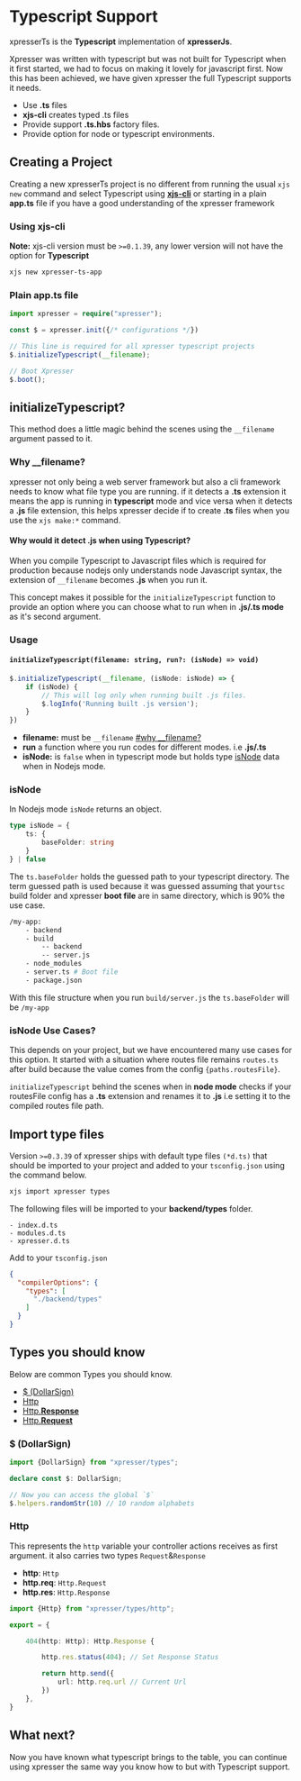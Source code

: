 # Typescript Support

xpresserTs is the **Typescript** implementation of **xpresserJs**.

Xpresser was written with typescript but was not built for Typescript when it first started, we had to focus on making
it lovely for javascript first. Now this has been achieved, we have given xpresser the full Typescript supports it
needs.

- Use **.ts** files
- **xjs-cli** creates typed .ts files
- Provide support **.ts.hbs** factory files.
- Provide option for node or typescript environments.

## Creating a Project

Creating a new xpresserTs project is no different from running the usual `xjs new` command and select Typescript
using [**xjs-cli**](/xjs-cli.md) or starting in a plain **app.ts** file if you have a good understanding of the xpresser
framework

### Using xjs-cli

**Note:** xjs-cli version must be `>=0.1.39`, any lower version will not have the option for **Typescript**

```sh
xjs new xpresser-ts-app
```

### Plain app.ts file

```typescript
import xpresser = require("xpresser");

const $ = xpresser.init({/* configurations */})

// This line is required for all xpresser typescript projects
$.initializeTypescript(__filename);

// Boot Xpresser
$.boot();
```

## initializeTypescript?

This method does a little magic behind the scenes using the `__filename` argument passed to it.

### Why __filename?

xpresser not only being a web server framework but also a cli framework needs to know what file type you are running. if
it detects a **.ts** extension it means the app is running in **typescript** mode and vice versa when it detects a
**.js** file extension, this helps xpresser decide if to create **.ts** files when you use the `xjs make:*` command.

#### Why would it detect .js when using Typescript?

When you compile Typescript to Javascript files which is required for production because nodejs only understands node
Javascript syntax, the extension of `__filename` becomes **.js** when you run it.

This concept makes it possible for the `initializeTypescript` function to provide an option where you can choose what to
run when in **.js/.ts mode** as it's second argument.

### Usage

#### `initializeTypescript(filename: string, run?: (isNode) => void)`

```typescript
$.initializeTypescript(__filename, (isNode: isNode) => {
    if (isNode) {
        // This will log only when running built .js files.
        $.logInfo('Running built .js version');
    }
})
```

- **filename:** must be `__filename` [#why __filename?](#why-filename)
- **run** a function where you run codes for different modes. i.e **.js/.ts**
- **isNode:** is `false` when in typescript mode but holds
  type [isNode](https://github.com/xpresserjs/framework/blob/09226e0ffbecb926e5dd8441ca2367eaba89a01c/types/index.d.ts#L18)
  data when in Nodejs mode.

### isNode

In Nodejs mode `isNode` returns an object.

```typescript
type isNode = {
    ts: {
        baseFolder: string
    }
} | false
```

The `ts.baseFolder` holds the guessed path to your typescript directory. The term guessed path is used because it was
guessed assuming that your`tsc` build folder and xpresser **boot file** are in same directory, which is 90% the use
case.

```sh
/my-app:
    - backend
    - build
        -- backend
        -- server.js
    - node_modules
    - server.ts # Boot file
    - package.json
```

With this file structure when you run `build/server.js` the `ts.baseFolder` will be `/my-app`

### isNode Use Cases?

This depends on your project, but we have encountered many use cases for this option. It started with a situation where
routes file remains `routes.ts` after build because the value comes from the config `{paths.routesFile}`.

`initializeTypescript` behind the scenes when in **node mode** checks if your routesFile config has a **.ts** extension
and renames it to **.js** i.e setting it to the compiled routes file path.

## Import type files

Version `>=0.3.39` of xpresser ships with default type files `(*d.ts)` that should be imported to your project and added
to your `tsconfig.json` using the command below.
```sh
xjs import xpresser types
```

The following files will be imported to your **backend/types** folder.

```
- index.d.ts  
- modules.d.ts  
- xpresser.d.ts  
```

Add to your `tsconfig.json`
```json
{
  "compilerOptions": {
    "types": [
      "./backend/types"
    ]
  }
}
```

## Types you should know

Below are common Types you should know.

- [$ (DollarSign)](#dollarsign)
- [Http](#http)
- [Http.**Response**](#http)
- [Http.**Request**](#http)

### $ (DollarSign)

```typescript
import {DollarSign} from "xpresser/types";

declare const $: DollarSign;

// Now you can access the global `$`
$.helpers.randomStr(10) // 10 random alphabets
``` 

### Http

This represents the `http` variable your controller actions receives as first argument. it also carries two
types `Request`&`Response`

- **http**: `Http`
- **http.req**: `Http.Request`
- **http.res**: `Http.Response`

```typescript
import {Http} from "xpresser/types/http";

export = {

    404(http: Http): Http.Response {

        http.res.status(404); // Set Response Status

        return http.send({
            url: http.req.url // Current Url
        })
    },
}
```

## What next?

Now you have known what typescript brings to the table, you can continue using xpresser the same way you know how to but
with Typescript support.


<Pagination/>